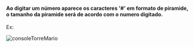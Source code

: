 #### Ao digitar um número aparece os caracteres '#' em formato de piramide, o tamanho da piramide será de acordo com o numero digitado.

Ex:

![consoleTorreMario](https://github.com/LucieneRodrigues/exercicio-logica/assets/105310968/e500934d-da41-44c0-8e92-1c96243cdbfe)



